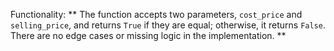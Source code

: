 Functionality: ** The function accepts two parameters, `cost_price` and `selling_price`, and returns `True` if they are equal; otherwise, it returns `False`. There are no edge cases or missing logic in the implementation. **